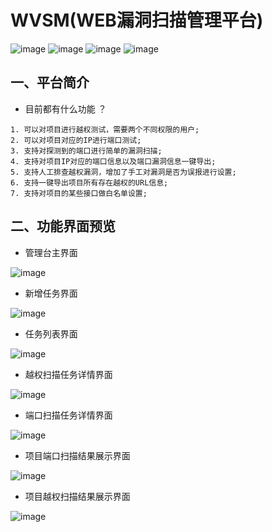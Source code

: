 # WVSM(WEB漏洞扫描管理平台)
![image](https://user-images.githubusercontent.com/34536372/114827807-b9884600-9dfb-11eb-96df-801d38aa490f.png)
![image](https://user-images.githubusercontent.com/34536372/114828205-34e9f780-9dfc-11eb-8ee4-a9e41b61b4b5.png)
![image](https://img.shields.io/github/stars/Menthol1024/WVSM)
![image](https://img.shields.io/github/v/release/Menthol1024/WVSM?label=wvcm&style=flat-square)
## 一、平台简介
* 目前都有什么功能 ？
```
1. 可以对项目进行越权测试，需要两个不同权限的用户;
2. 可以对项目对应的IP进行端口测试;
3. 支持对探测到的端口进行简单的漏洞扫描;
4. 支持对项目IP对应的端口信息以及端口漏洞信息一键导出;
5. 支持人工排查越权漏洞，增加了手工对漏洞是否为误报进行设置;
6. 支持一键导出项目所有存在越权的URL信息;
7. 支持对项目的某些接口做白名单设置;
```
## 二、功能界面预览

* 管理台主界面

![image](https://user-images.githubusercontent.com/34536372/114825497-e25b0c00-9df8-11eb-9312-2b1a79a1b753.png)

* 新增任务界面

![image](https://user-images.githubusercontent.com/34536372/114832637-484b9180-9e01-11eb-9441-942d5297c7b0.png)

* 任务列表界面

![image](https://user-images.githubusercontent.com/34536372/114833386-1ab31800-9e02-11eb-90cd-82d6cd4232e4.png)

* 越权扫描任务详情界面

![image](https://user-images.githubusercontent.com/34536372/114833745-7c738200-9e02-11eb-8c29-d88fcecb7cec.png)

* 端口扫描任务详情界面

![image](https://user-images.githubusercontent.com/34536372/114833884-9d3bd780-9e02-11eb-879f-3145915d42ab.png)

* 项目端口扫描结果展示界面

![image](https://user-images.githubusercontent.com/34536372/114834164-e0964600-9e02-11eb-8ce2-da5ec48a85f4.png)

* 项目越权扫描结果展示界面

![image](https://user-images.githubusercontent.com/34536372/114835038-bf822500-9e03-11eb-8749-4701ac1313e2.png)





